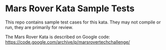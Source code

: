 Mars Rover Kata Sample Tests
=============================

This repo contains sample test cases for this kata. They may not compile or run, they are primarily for review.

The Mars Rover Kata is described on Google code: https://code.google.com/archive/p/marsrovertechchallenge/

